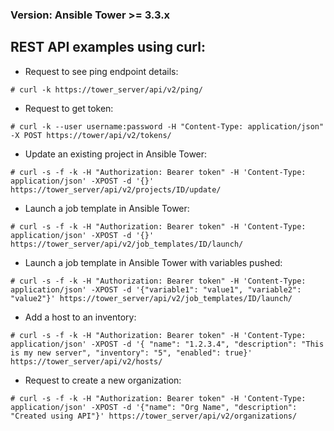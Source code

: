 ### Version: Ansible Tower >= 3.3.x 

## REST API examples using curl:

- Request to see ping endpoint details:

`# curl -k https://tower_server/api/v2/ping/`

- Request to get token:

`# curl -k --user username:password -H "Content-Type: application/json" -X POST https://tower/api/v2/tokens/`

- Update an existing project in Ansible Tower:

`# curl -s -f -k -H "Authorization: Bearer token" -H 'Content-Type: application/json' -XPOST -d '{}' https://tower_server/api/v2/projects/ID/update/`

- Launch a job template in Ansible Tower:

`# curl -s -f -k -H "Authorization: Bearer token" -H 'Content-Type: application/json' -XPOST -d '{}' https://tower_server/api/v2/job_templates/ID/launch/`

- Launch a job template in Ansible Tower with variables pushed:

`# curl -s -f -k -H "Authorization: Bearer token" -H 'Content-Type: application/json' -XPOST -d '{"variable1": "value1", "variable2": "value2"}' https://tower_server/api/v2/job_templates/ID/launch/`

- Add a host to an inventory:

`# curl -s -f -k -H "Authorization: Bearer token" -H 'Content-Type: application/json' -XPOST -d '{ "name": "1.2.3.4", "description": "This is my new server", "inventory": "5", "enabled": true}' https://tower_server/api/v2/hosts/`

- Request to create a new organization:

`# curl -s -f -k -H "Authorization: Bearer token" -H 'Content-Type: application/json' -XPOST -d '{"name": "Org Name", "description": "Created using API"}' https://tower_server/api/v2/organizations/`


